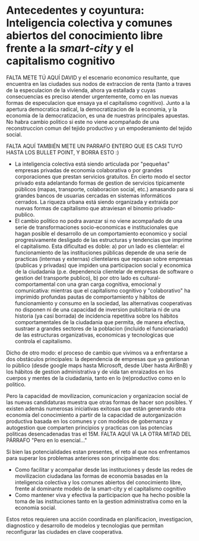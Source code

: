 # Antecedentes y coyuntura: Inteligencia colectiva y comunes abiertos del conocimiento libre frente a la *smart-city* y el capitalismo cognitivo


FALTA METE TÚ AQUÍ DAVID y el escenario economico resultante, que encuentra en las ciudades sus nodos de extraccion de renta (tanto a traves de la especulacion de la vivienda, ahora ya estallada y cuyas consecuencias es preciso atender urgentemente, como en las nuevas formas de especulacion que ensaya ya el capitalismo cognitivo). Junto a la apertura democratica radical, la democratizacion de la economia, y la economia de la democratizacion, es una de nuestras principales apuestas. No habra cambio politico si este no viene acompañado de una reconstruccion comun del tejido productivo y un empoderamiento del tejido social. 


FALTA AQUÍ TAMBIÉN METE UN PARRAFO ENTERO QUE ES CASI TUYO HASTA LOS BULLET POINT, Y BORRA ESTO :)

* La inteligencia colectiva está siendo articulada por "pequeñas" empresas privadas de economia colaborativa o por grandes corporaciones que prestan servicios gratuitos. En cierto modo el sector privado esta adelantando formas de gestion de servicios tipicamente públicos (mapas, transporte, colaboracion social, etc.) amasando para si grandes bancos de usuarias cercadas en sistemas informáticos cerrados. La riqueza urbana está siendo organizada y extraida por nuevas formas de capitalismo que atraviesan el binomio privado-publico.
* El cambio politico no podra avanzar si no viene acompañado de una serie de transformaciones socio-economicas e institucionales que hagan posible el desarrollo de un comportamiento economico y social progresivamente desligado de las estructuras y tendencias que imprime el capitalismo. Esta dificultad es doble: a) por un lado es clientelar: el funcionamiento de las instituciones públicas depende de una serie de practicas (internas y externas) clientelares que reposan sobre empresas (publicas y privadas) que impiden una participacion social y economica de la ciudadania (p.e. dependencia clientelar de empresas de software o gestion del transporte publico), b) por otro lado es cultural-comportamental con una gran carga cognitiva, emocional y comunicativa: mientras que el capitalismo cognitivo y "colaborativo" ha imprimido profundas pautas de comportamiento y hábitos de funcionamiento y consumo en la sociedad, las alternativas cooperativas no disponen ni de una capacidad de inversion publicitaria ni de una historia (ya casi borrada) de incidencia repetitiva sobre los hábitos comportamentales de la ciudadania que permita, de manera efectiva, sustraer a grandes sectores de la poblacion (incluido el funcionariado) de las estructuras organizativas, economicas y tecnologicas que controla el capitalismo.

Dicho de otro modo: el proceso de cambio que vivimos va a enfrentarse a dos obstáculos principales: la dependencia de empresas que ya gestionan lo público (desde google maps hasta Microsoft, desde Uber hasta AirBnB) y los hábitos de gestion administrativa y de vida tan enraizados en los cuerpos y mentes de la ciudadania, tanto en lo (re)productivo como en lo politico.


Pero la capacidad de movilizacion, comunicacion y organizacion social de las nuevas candidaturas muestra que otras formas de hacer son posibles. Y existen además numerosas iniciativas exitosas que están generando otra economía del conocimiento a partir de la capacidad de autorganización productiva basada en los comunes y con modelos de gobernanza y autogestion que comparten principios y practicas con las potencias politicas desencadenadas tras el 15M. FALTA AQUÍ VA LA OTRA MITAD DEL PÁRRAFO "Pero en lo esencial..."

Si bien las potencialidades estan presentes, el reto al que nos enfrentamos para superar los problemas anteriores son principalmente dos:

* Como facilitar y acompañar desde las instituciones y desde las redes de movilizacion ciudadana las formas de economia basadas en la inteligencia colectiva y los comunes abiertos del conocimiento libre, frente al dominante modelo de la smart-city y el capitalismo cognitivo
* Como mantener viva y efectiva la participacion que ha hecho posible la toma de las instituciones tanto en la gestion administrativa como en la economia social.

Estos retos requieren una acción coordinada en planificacion, investigacion, diagnostico y desarrollo de modelos y tecnologias que permitan reconfigurar las ciudades en clave cooperativa.